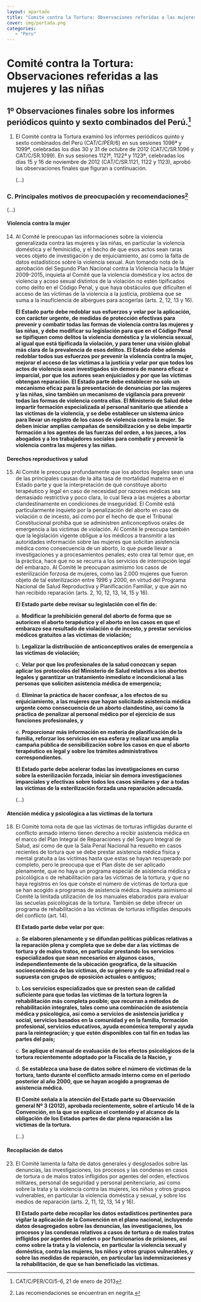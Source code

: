 ```yaml
---
layout: apartado
title: "Comité contra la Tortura: Observaciones referidas a las mujeres y las niñas"
cover: img/portada.png
categories:
   - "Peru"
---
```

# Comité contra la Tortura: Observaciones referidas a las mujeres y las niñas

## 1º Observaciones finales sobre los informes periódicos quinto y sexto combinados del Perú.[^748]

1. El Comité contra la Tortura examinó los informes periódicos quinto y
sexto combinados del Perú (CAT/C/PER/6) en sus sesiones 1096ª y 1099ª,
celebradas los días 30 y 31 de octubre de 2012 (CAT/C/SR.1096 y
CAT/C/SR.1099). En sus sesiones 1121ª, 1122ª y 1123ª, celebradas los días
15 y 16 de noviembre de 2012 (CAT/C/SR.1121, 1122 y 1123), aprobó las
observaciones finales que figuran a continuación.

	(…)

### C. Principales motivos de preocupación y recomendaciones[^749]

(…)

#### Violencia contra la mujer

14. Al Comité le preocupan las informaciones sobre la violencia
    generalizada contra las mujeres y las niñas, en particular la
    violencia doméstica y el feminicidio, y el hecho de que esos actos
    sean raras veces objeto de investigación y de enjuiciamiento, así
    como la falta de datos estadísticos sobre la violencia sexual. Aun
    tomando nota de la aprobación del Segundo Plan Nacional contra la
    Violencia hacia la Mujer 2009-2015, inquieta al Comité que la
    violencia doméstica y los actos de violencia y acoso sexual
    distintos de la violación no estén tipificados como delito en el
    Código Penal, y que haya obstáculos que dificulten el acceso de las
    víctimas de la violencia a la justicia, problema que se suma a la
    insuficiencia de albergues para acogerlas (arts. 2, 12, 13 y 16).

    **El Estado parte debe redoblar sus esfuerzos y velar por la
    aplicación, con carácter urgente, de medidas de protección efectivas
    para prevenir y combatir todas las formas de violencia contra las
    mujeres y las niñas, y debe modificar su legislación para que en el
    Código Penal se tipifiquen como delitos la violencia doméstica y la
    violencia sexual, al igual que está tipificada la violación, y para
    tener una visión global más clara de la prevalencia de esos delitos.
    El Estado debe además redoblar todos sus esfuerzos por prevenir la
    violencia contra la mujer, mejorar el acceso de las víctimas a la
    justicia y velar por que todos los actos de violencia sean
    investigados sin demora de manera eficaz e imparcial, por que los
    autores sean enjuiciados y por que las víctimas obtengan reparación.
    El Estado parte debe establecer no solo un mecanismo eficaz para la
    presentación de denuncias por las mujeres y las niñas, sino también
    un mecanismo de vigilancia para prevenir todas las formas de
    violencia contra ellas. El Ministerio de Salud debe impartir
    formación especializada al personal sanitario que atiende a las
    víctimas de la violencia, y se debe establecer un sistema único para
    llevar un registro de los casos de violencia contra la mujer. Se
    deben iniciar amplias campañas de sensibilización y se debe impartir
    formación a los agentes de las fuerzas del orden, a los jueces, a
    los abogados y a los trabajadores sociales para combatir y prevenir
    la violencia contra las mujeres y las niñas.**

#### Derechos reproductivos y salud

15. Al Comité le preocupa profundamente que los abortos ilegales sean
    una de las principales causas de la alta tasa de mortalidad materna
    en el Estado parte y que la interpretación de qué constituye aborto
    terapéutico y legal en caso de necesidad por razones médicas sea
    demasiado restrictiva y poco clara, lo cual lleva a las mujeres a
    abortar clandestinamente en condiciones de inseguridad. El Comité
    está particularmente inquieto por la penalización del aborto en caso
    de violación o de incesto, así como por el hecho de que el Tribunal
    Constitucional prohíba que se administren anticonceptivos orales de
    emergencia a las víctimas de violación. Al Comité le preocupa
    también que la legislación vigente obligue a los médicos a
    transmitir a las autoridades información sobre las mujeres que
    solicitan asistencia médica como consecuencia de un aborto, lo que
    puede llevar a investigaciones y a procesamientos penales; esto crea
    tal temor que, en la práctica, hace que no se recurra a los
    servicios de interrupción legal del embarazo. Al Comité le preocupan
    asimismo los casos de esterilización forzosa de mujeres, como las
    2.000 mujeres que fueron objeto de tal esterilización entre 1996 y
    2000, en virtud del Programa Nacional de Salud Reproductiva y
    Planificación Familiar, y que aún no han recibido reparación (arts.
    2, 10, 12, 13, 14, 15 y 16).

    **El Estado parte debe revisar su legislación con el fin de:**

    a. **Modificar la prohibición general del aborto de forma que se
    autoricen el aborto terapéutico y el aborto en los casos en que el
    embarazo sea resultado de violación o de incesto, y prestar
    servicios médicos gratuitos a las víctimas de violación;**

    b. **Legalizar la distribución de anticonceptivos orales de
    emergencia a las víctimas de violación;**

    c. **Velar por que los profesionales de la salud conozcan y sepan
    aplicar los protocolos del Ministerio de Salud relativos a los
    abortos legales y garantizar un tratamiento inmediato e
    incondicional a las personas que soliciten asistencia médica de
    emergencia;**

    d. **Eliminar la práctica de hacer confesar, a los efectos de su
    enjuiciamiento, a las mujeres que hayan solicitado asistencia médica
    urgente como consecuencia de un aborto clandestino, así como la
    práctica de penalizar al personal médico por el ejercicio de sus
    funciones profesionales, y**

    e. **Proporcionar más información en materia de planificación de la
    familia, reforzar los servicios en esa esfera y realizar una amplia
    campaña pública de sensibilización sobre los casos en que el aborto
    terapéutico es legal y sobre los trámites administrativos
    correspondientes.**

    **El Estado parte debe acelerar todas las investigaciones en curso
    sobre la esterilización forzada, iniciar sin demora investigaciones
    imparciales y efectivas sobre todos los casos similares y dar a
    todas las víctimas de la esterilización forzada una reparación
    adecuada.**

    (…)

#### Atención médica y psicológica a las víctimas de la tortura

18. El Comité toma nota de que las víctimas de torturas infligidas
    durante el conflicto armado interno tienen derecho a recibir
    asistencia médica en el marco del Plan Integral de Reparaciones y
    del Seguro Integral de Salud, así como de que la Sala Penal Nacional
    ha resuelto en casos recientes de tortura que se debe prestar
    asistencia médica física y mental gratuita a las víctimas hasta que
    estas se hayan recuperado por completo, pero le preocupa que el Plan
    diste de ser aplicado plenamente, que no haya un programa especial
    de asistencia médica y psicológica o de rehabilitación para las
    víctimas de la tortura, y que no haya registros en los que conste el
    número de víctimas de tortura que se han acogido a programas de
    asistencia médica. Inquieta asimismo al Comité la limitada
    utilización de los manuales elaborados para evaluar las secuelas
    psicológicas de la tortura. También se debe ofrecer un programa de
    rehabilitación a las víctimas de torturas infligidas después del
    conflicto (art. 14).

    **El Estado parte debe velar por que:**

    a. **Se elaboren plenamente y se difundan políticas públicas
    relativas a la reparación plena y completa que se debe dar a las
    víctimas de tortura y de malos tratos, en particular prestando los
    servicios especializados que sean necesarios en algunos casos,
    independientemente de la ubicación geográfica, de la situación
    socioeconómica de las víctimas, de su género y de su afinidad real o
    supuesta con grupos de oposición actuales o antiguos;**

    b. **Los servicios especializados que se presten sean de calidad
    suficiente para que todas las víctimas de la tortura logren la
    rehabilitación más completa posible; que recurran a métodos de
    rehabilitación integrales, tales como una combinación de asistencia
    médica y psicológica, así como a servicios de asistencia jurídica y
    social, servicios basados en la comunidad y en la familia, formación
    profesional, servicios educativos, ayuda económica temporal y ayuda
    para la reintegración; y que estén disponibles con tal fin en todas
    las partes del país;**

    c. **Se aplique el manual de evaluación de los efectos psicológicos
    de la tortura recientemente adoptado por la Fiscalía de la Nación,
    y**

    d. **Se establezca una base de datos sobre el número de víctimas de
    la tortura, tanto durante el conflicto armado interno como en el
    período posterior al año 2000, que se hayan acogido a programas de
    asistencia médica.**

    **El Comité señala a la atención del Estado parte su Observación
    general Nº 3 (2012), aprobada recientemente, sobre el artículo 14 de
    la Convención, en la que se explican el contenido y el alcance de la
    obligación de los Estados partes de dar plena reparación a las
    víctimas de la tortura.**

    (…)

#### Recopilación de datos

23. El Comité lamenta la falta de datos generales y desglosados sobre
    las denuncias, las investigaciones, los procesos y las condenas en
    casos de tortura o de malos tratos infligidos por agentes del orden,
    efectivos militares, personal de seguridad y personal penitenciario,
    así como sobre la trata y la violencia contra las mujeres, los niños
    y otros grupos vulnerables, en particular la violencia doméstica y
    sexual, y sobre los medios de reparación (arts. 2, 11, 12, 13, 14 y
    16).

    **El Estado parte debe recopilar los datos estadísticos pertinentes
    para vigilar la aplicación de la Convención en el plano nacional,
    incluyendo datos desagregados sobre las denuncias, las
    investigaciones, los procesos y las condenas relativos a casos de
    tortura o de malos tratos infligidos por agentes del orden o por
    funcionarios de prisiones, así como sobre la trata y la violencia,
    en particular la violencia sexual y doméstica, contra las mujeres,
    los niños y otros grupos vulnerables, y sobre las medidas de
    reparación, en particular las indemnizaciones y la rehabilitación,
    de que se han beneficiado las víctimas.**


[^748]: CAT/C/PER/CO/5-6, 21 de enero de 2013
[^749]: Las recomendaciones se encuentran en negrita.
